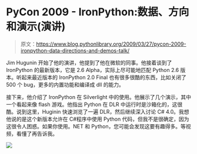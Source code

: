 # PyCon 2009 - IronPython:数据、方向和演示(演讲)

> 原文：<https://www.blog.pythonlibrary.org/2009/03/27/pycon-2009-ironpython-data-directions-and-demos-talk/>

Jim Hugunin 开始了他的演讲，他提到了他在微软的同事。他接着谈到了 IronPython 的最新版本，它是 2.6 Alpha，实际上尽可能地匹配 Python 2.6 版本。听起来最近版本的 IronPython 2.0 Final 也有很多很酷的东西，比如关闭了 500 个 bug，更多的内置功能和编译成 dll 的能力。

接下来，他介绍了 IronPython 在 Silverlight 中的使用。他展示了几个演示，其中一个看起来像 flash 游戏。他指出 Python 在 DLR 中运行时是沙箱化的，这很酷。说到这里，Huginin 快速浏览了一遍 DLR，然后继续深入讨论 C# 4.0。我想他说的是这个新版本允许在 C#程序中使用 Python 代码，但我不是很确定，因为这很令人困惑。如果你使用。NET 和 Python，您可能会发现这要有趣得多。等视频，看懂了再告诉我。

![](img/d8efe85aff5a62a42e779a5e9a82b3c8.png)